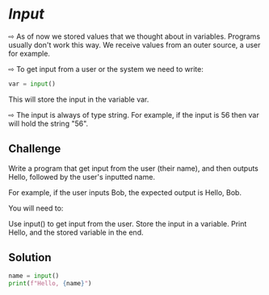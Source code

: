 # *Input*

⇨ As of now we stored values that we thought about in variables. Programs usually don't work this way. We receive values from an outer source, a user for example.

⇨ To get input from a user or the system we need to write:
```py
var = input()
```
This will store the input in the variable var.

⇨ The input is always of type string. For example, if the input is 56 then var will hold the string "56".


## Challenge

Write a program that get input from the user (their name), and then outputs Hello,  followed by the user's inputted name.

For example, if the user inputs Bob, the expected output is Hello, Bob.

You will need to:

Use input() to get input from the user.
Store the input in a variable.
Print Hello,  and the stored variable in the end.

## Solution
```py
name = input()
print(f"Hello, {name}")
```
